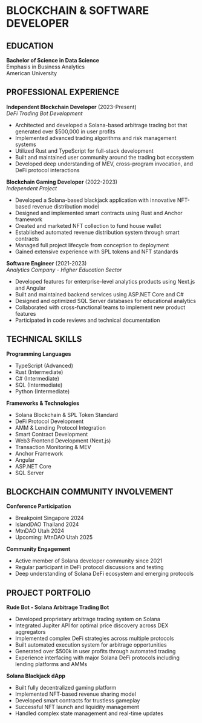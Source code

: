 # BLOCKCHAIN & SOFTWARE DEVELOPER

## EDUCATION
**Bachelor of Science in Data Science**  
Emphasis in Business Analytics  
American University

## PROFESSIONAL EXPERIENCE

**Independent Blockchain Developer** (2023-Present)  
*DeFi Trading Bot Development*
- Architected and developed a Solana-based arbitrage trading bot that generated over $500,000 in user profits
- Implemented advanced trading algorithms and risk management systems
- Utilized Rust and TypeScript for full-stack development
- Built and maintained user community around the trading bot ecosystem
- Developed deep understanding of MEV, cross-program invocation, and DeFi protocol interactions

**Blockchain Gaming Developer** (2022-2023)  
*Independent Project*
- Developed a Solana-based blackjack application with innovative NFT-based revenue distribution model
- Designed and implemented smart contracts using Rust and Anchor framework
- Created and marketed NFT collection to fund house wallet
- Established automated revenue distribution system through smart contracts
- Managed full project lifecycle from conception to deployment
- Gained extensive experience with SPL tokens and NFT standards

**Software Engineer** (2021-2023)  
*Analytics Company - Higher Education Sector*
- Developed features for enterprise-level analytics products using Next.js and Angular
- Built and maintained backend services using ASP.NET Core and C#
- Designed and optimized SQL Server databases for educational analytics
- Collaborated with cross-functional teams to implement new product features
- Participated in code reviews and technical documentation

## TECHNICAL SKILLS

**Programming Languages**
- TypeScript (Advanced)
- Rust (Intermediate)
- C# (Intermediate)
- SQL (Intermediate)
- Python (Intermediate)

**Frameworks & Technologies**
- Solana Blockchain & SPL Token Standard
- DeFi Protocol Development
- AMM & Lending Protocol Integration
- Smart Contract Development
- Web3 Frontend Development (Next.js)
- Transaction Monitoring & MEV
- Anchor Framework
- Angular
- ASP.NET Core
- SQL Server

## BLOCKCHAIN COMMUNITY INVOLVEMENT

**Conference Participation**
- Breakpoint Singapore 2024
- IslandDAO Thailand 2024
- MtnDAO Utah 2024
- Upcoming: MtnDAO Utah 2025

**Community Engagement**
- Active member of Solana developer community since 2021
- Regular participant in DeFi protocol discussions and testing
- Deep understanding of Solana DeFi ecosystem and emerging protocols

## PROJECT PORTFOLIO

**Rude Bot - Solana Arbitrage Trading Bot**
- Developed proprietary arbitrage trading system on Solana
- Integrated Jupiter API for optimal price discovery across DEX aggregators
- Implemented complex DeFi strategies across multiple protocols
- Built automated execution system for arbitrage opportunities
- Generated over $500k in user profits through automated trading
- Experience interfacing with major Solana DeFi protocols including lending platforms and AMMs

**Solana Blackjack dApp**
- Built fully decentralized gaming platform
- Implemented NFT-based revenue sharing model
- Developed smart contracts for trustless gameplay
- Successful NFT launch and liquidity management
- Handled complex state management and real-time updates
